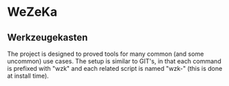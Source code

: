 # WeZeKa
## Werkzeugekasten

The project is designed to proved tools for many common
(and some uncommon) use cases. The setup is similar to
GIT's, in that each command is prefixed with "wzk" and
each related script is named "wzk-<name>" (this is done
at install time).

